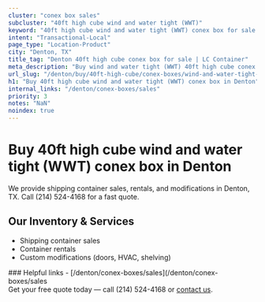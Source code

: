 ```yaml
---
cluster: "conex box sales"
subcluster: "40ft high cube wind and water tight (WWT)"
keyword: "40ft high cube wind and water tight (WWT) conex box for sale Denton, TX"
intent: "Transactional-Local"
page_type: "Location-Product"
city: "Denton, TX"
title_tag: "Denton 40ft high cube conex box for sale | LC Container"
meta_description: "Buy wind and water tight (WWT) 40ft high cube conex box sale with local delivery in Denton, TX. LC Container — local Since 2003. Request a fast quote today."
url_slug: "/denton/buy/40ft-high-cube/conex-boxes/wind-and-water-tight-wwt"
h1: "Buy 40ft high cube wind and water tight (WWT) conex box in Denton"
internal_links: "/denton/conex-boxes/sales"
priority: 3
notes: "NaN"
noindex: true
---
```


# Buy 40ft high cube wind and water tight (WWT) conex box in Denton

We provide shipping container sales, rentals, and modifications in Denton, TX. Call (214) 524-4168 for a fast quote.

## Our Inventory & Services
- Shipping container sales
- Container rentals
- Custom modifications (doors, HVAC, shelving)

<div data-section="internal-links">
### Helpful links
- [/denton/conex-boxes/sales](/denton/conex-boxes/sales
</div>

<div data-section="cta">
Get your free quote today — call (214) 524-4168 or <a href="/contact">contact us</a>.
</div>

<script type="application/ld+json">{"@context":"https://schema.org","@type":"FAQPage","mainEntity":[{"@type":"Question","name":"How much does delivery cost in Denton, TX?","acceptedAnswer":{"@type":"Answer","text":"Delivery costs vary by distance and container size. Most deliveries in Denton, TX range from $150-$300. Call (214) 524-4168 for an exact quote based on your specific location."}},{"@type":"Question","name":"Do you offer financing or payment plans?","acceptedAnswer":{"@type":"Answer","text":"We accept major credit cards, checks, and can discuss commercial terms for bulk purchases. Call (214) 524-4168 to discuss options."}},{"@type":"Question","name":"Can you customize containers in Denton, TX?","acceptedAnswer":{"@type":"Answer","text":"Yes — we perform modifications like doors, HVAC, insulation, and shelving. Request a custom quote at (214) 524-4168 or via our contact form."}}]}</script>
